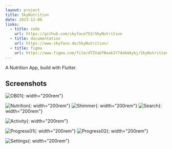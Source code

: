 ```yaml
---
layout: project
title: SkyNutrition
date: 2023-12-08
links:
  - title: code
    url: https://github.com/skyface753/SkyNutrition
  - title: documentation
    url: https://www.skyface.de/SkyNutrition/
  - title: figma
    url: https://www.figma.com/file/dTZVaOfBoakIY7daO4Aybj/SkyNutrition?type=design&node-id=12%3A205&mode=design&t=9EzcA2DNQ9BW34OP-1
---
```


A Nutrition App, build with Flutter.

## Screenshots

![OB01](/assets/img/skynutrition/OB01.png){: width="200rem"}

![Nutrition](/assets/img/skynutrition/Nutrition.png){: width="200rem"}
![Shimmer](/assets/img/skynutrition/Shimmer.png){: width="200rem"}
![Search](/assets/img/skynutrition/Search.png){: width="200rem"}

![Activity](/assets/img/skynutrition/Activity.png){: width="200rem"}

![Progress01](/assets/img/skynutrition/Progress01.png){: width="200rem"}
![Progress02](/assets/img/skynutrition/Progress02.png){: width="200rem"}

![Settings](/assets/img/skynutrition/Settings.png){: width="200rem"}
